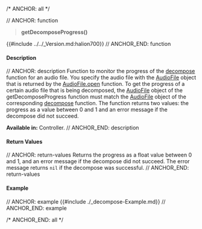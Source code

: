 /* ANCHOR: all */

// ANCHOR: function
>**getDecomposeProgress()**

{{#include ../../_Version.md:halion700}}
// ANCHOR_END: function

#### Description

// ANCHOR: description
Function to monitor the progress of the [decompose](./decompose.md) function for an audio file. You specify the audio file with the [AudioFile](./Audio-File.md) object that is returned by the [AudioFile.open](./AudioFileopen.md) function. To get the progress of a certain audio file that is being decomposed, the [AudioFile](./Audio-File.md) object of the getDecomposeProgress function must match the [AudioFile](./Audio-File.md) object of the corresponding [decompose](./decompose.md) function. The function returns two values: the progress as a value between 0 and 1 and an error message if the decompose did not succeed.

**Available in:** Controller.
// ANCHOR_END: description

#### Return Values

// ANCHOR: return-values
Returns the progress as a float value between 0 and 1, and an error message if the decompose did not succeed. The error message returns ``nil`` if the decompose was successful.
// ANCHOR_END: return-values

#### Example

// ANCHOR: example
{{#include ./_decompose-Example.md}}
// ANCHOR_END: example

/* ANCHOR_END: all */